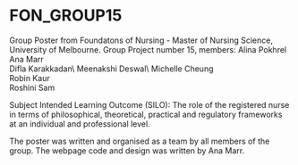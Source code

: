# FON_GROUP15

Group Poster from Foundatons of Nursing  - Master of Nursing Science, University of Melbourne.
Group Project number 15, members:
 Alina Pokhrel\
 Ana Marr\
 Difla Karakkadan\ 
 Meenakshi Deswal\ 
 Michelle Cheung\
 Robin Kaur\
 Roshini Sam 

Subject Intended Learning Outcome (SILO): The role of the registered nurse in terms of philosophical, theoretical, practical and regulatory frameworks 
at an individual and professional level.

The poster was written and organised as a team by all members of the group. 
The webpage code and design was written by Ana Marr.



